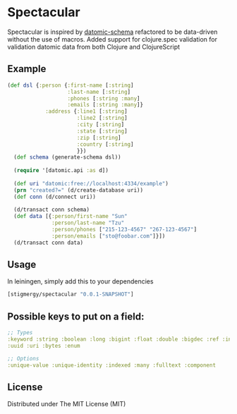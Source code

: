 # Spectacular

Spectacular is inspired by [datomic-schema](https://github.com/Yuppiechef/datomic-schema) refactored to be data-driven
without the use of macros. Added support for clojure.spec validation for validation datomic data from 
both Clojure and ClojureScript

## Example
```Clojure
(def dsl {:person {:first-name [:string]
                   :last-name [:string]
                   :phones [:string :many]
                   :emails [:string :many]}
            :address {:line1 [:string]
                      :line2 [:string]
                      :city [:string]
                      :state [:string]
                      :zip [:string]
                      :country [:string]
                      }})
  (def schema (generate-schema dsl))
  
  (require '[datomic.api :as d])
  
  (def uri "datomic:free://localhost:4334/example")
  (prn "created?=" (d/create-database uri))
  (def conn (d/connect uri)) 
  
  (d/transact conn schema)
  (def data [{:person/first-name "Sun"
              :person/last-name "Tzu"
              :person/phones ["215-123-4567" "267-123-4567"]
              :person/emails ["sto@foobar.com"]}])
  (d/transact conn data)
```

## Usage

In leiningen, simply add this to your dependencies

```clojure
[stigmergy/spectacular "0.0.1-SNAPSHOT"]
```

## Possible keys to put on a field:

```clojure
;; Types
:keyword :string :boolean :long :bigint :float :double :bigdec :ref :instant
:uuid :uri :bytes :enum

;; Options
:unique-value :unique-identity :indexed :many :fulltext :component
```
## License
Distributed under The MIT License (MIT) 
